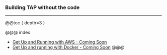 ### Building TAP without the code
---

@@toc { depth=3 }


@@@ index  
  * [Get Up and Running with AWS - Coming Soon](aws_setup.md)
  * [Get Up and running with Docker - Coming Soon](docker_setup.md)
@@@
